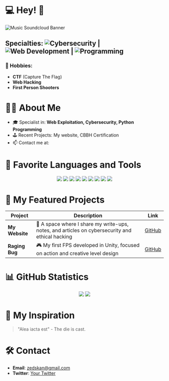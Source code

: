 # 💻 Hey! 👾

![Music Soundcloud Banner](https://github.com/user-attachments/assets/83728517-1390-4ca1-97ba-788d5cd11128)

## Specialties: ![Cybersecurity](https://img.shields.io/badge/-Cybersecurity-34eb8f?style=for-the-badge) | ![Web Development](https://img.shields.io/badge/-Web_Development-34cceb?style=for-the-badge) | ![Programming](https://img.shields.io/badge/-Programming-eb34d2?style=for-the-badge)

### 👾 Hobbies:
- **CTF** (Capture The Flag)
- **Web Hacking**
- **First Person Shooters**

# 🧑‍💻 About Me
- 🎓 Specialist in: **Web Exploitation, Cybersecurity, Python Programming**
- 🕹️ Recent Projects: My website, CBBH Certification
- 📫 Contact me at:

# 🔧 Favorite Languages and Tools
<p align="center">
  <img src="https://img.shields.io/badge/-Python-000?logo=python&logoColor=34eb98&style=for-the-badge" />
  <img src="https://img.shields.io/badge/-JavaScript-000?logo=javascript&logoColor=34cceb&style=for-the-badge" />
  <img src="https://img.shields.io/badge/-Linux-000?logo=linux&logoColor=ff34cb&style=for-the-badge" />
  <img src="https://img.shields.io/badge/-Burp_Suite-000?logo=burp-suite&logoColor=orange&style=for-the-badge" />
  <img src="https://img.shields.io/badge/-OWASP_ZAP-000?logo=owasp&logoColor=34cceb&style=for-the-badge" />
  <img src="https://img.shields.io/badge/-SQLmap-000?logo=sqlite&logoColor=34eb98&style=for-the-badge" />
  <img src="https://img.shields.io/badge/-Nmap-000?logo=nmap&logoColor=ff34cb&style=for-the-badge" />
  <img src="https://img.shields.io/badge/-Sublist3r-000?logo=python&logoColor=34eb98&style=for-the-badge" />
  <img src="https://img.shields.io/badge/-Dirb-000?logo=gnu-bash&logoColor=34cceb&style=for-the-badge" />
</p>

# 🚀 My Featured Projects
| Project                          | Description                                                         | Link     |
|-----------------------------------|---------------------------------------------------------------------|----------|
| **My Website**                    | 📜 A space where I share my write-ups, notes, and articles on cybersecurity and ethical hacking | [GitHub](#) |
| **Raging Bug**                    | 🎮 My first FPS developed in Unity, focused on action and creative level design | [GitHub](#) |

# 📊 GitHub Statistics
<p align="center">
  <img src="https://github-readme-stats.vercel.app/api?username=Zedskan&show_icons=true&theme=radical&title_color=34eb8f&text_color=c9d1d9&icon_color=ff6347&bg_color=1e1e1e" />
  <img src="https://github-readme-stats.vercel.app/api/top-langs/?username=Zedskan&layout=compact&theme=radical&title_color=34eb8f&text_color=c9d1d9&bg_color=1e1e1e" />
</p>


# 🎯 My Inspiration
> "Alea iacta est" - The die is cast.

# 🛠️ Contact
- **Email**: [zedskan@gmail.com](mailto:zedskan@gmail.com)
- **Twitter**: [Your Twitter](#)

